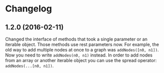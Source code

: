 # Changelog

## 1.2.0 (2016-02-11)

Changed the interface of methods that took a single parameter or an iterable object. Those methods use rest parameters now. For example, the old way to add multiple nodes at once to a graph was `addNodes([n0, n1])`. Now you need to write `addNodes(n0, n1)` instead. In order to add nodes from an array or another iterable object you can use the spread operator: `addNodes(...[n0, n1])`.